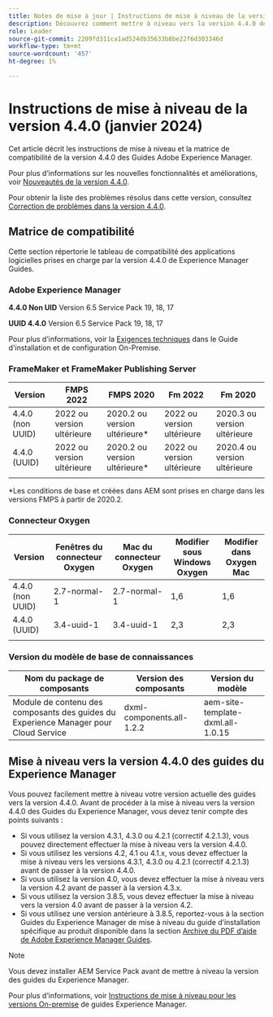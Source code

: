 ```yaml
---
title: Notes de mise à jour | Instructions de mise à niveau de la version 4.4.0 des guides Adobe Experience Manager
description: Découvrez comment mettre à niveau vers la version 4.4.0 des Guides Adobe Experience Manager
role: Leader
source-git-commit: 2209fd311ca1ad524db35633b8be22f6d303346d
workflow-type: tm+mt
source-wordcount: '457'
ht-degree: 1%

---
```


# Instructions de mise à niveau de la version 4.4.0 (janvier 2024)

Cet article décrit les instructions de mise à niveau et la matrice de compatibilité de la version 4.4.0 des Guides Adobe Experience Manager.

Pour plus d’informations sur les nouvelles fonctionnalités et améliorations, voir [Nouveautés de la version 4.4.0](../release-info/whats-new-4-4.md).

Pour obtenir la liste des problèmes résolus dans cette version, consultez [Correction de problèmes dans la version 4.4.0](../release-info/fixed-issues-4-4.md).




## Matrice de compatibilité

Cette section répertorie le tableau de compatibilité des applications logicielles prises en charge par la version 4.4.0 de Experience Manager Guides.

### Adobe Experience Manager

**4.4.0 Non UID**
Version 6.5 Service Pack 19, 18, 17

**UUID 4.4.0**
Version 6.5 Service Pack 19, 18, 17


Pour plus d’informations, voir la [Exigences techniques](../install-guide/download-install-technical-requirements.md) dans le Guide d&#39;installation et de configuration On-Premise.

### FrameMaker et FrameMaker Publishing Server

| Version | FMPS 2022 | FMPS 2020 | Fm 2022 | Fm 2020 |
| --- | --- | --- | --- | --- |
| 4.4.0 (non UUID) | 2022 ou version ultérieure | 2020.2 ou version ultérieure* | 2022 ou version ultérieure | 2020.3 ou version ultérieure |
| 4.4.0 (UUID) | 2022 ou version ultérieure | 2020.2 ou version ultérieure* | 2022 ou version ultérieure | 2020.4 ou version ultérieure |
| | | | |

*Les conditions de base et créées dans AEM sont prises en charge dans les versions FMPS à partir de 2020.2.

### Connecteur Oxygen

| Version | Fenêtres du connecteur Oxygen | Mac du connecteur Oxygen | Modifier sous Windows Oxygen | Modifier dans Oxygen Mac |
| --- | --- | --- |--- |--- |
| 4.4.0 (non UUID) | 2.7-normal-1 | 2.7-normal-1 | 1,6 | 1,6 |
| 4.4.0 (UUID) | 3.4-uuid-1 | 3.4-uuid-1 | 2,3 | 2,3 |
|  |  |   |



### Version du modèle de base de connaissances

| Nom du package de composants | Version des composants | Version du modèle |
|---|---|---|
| Module de contenu des composants des guides du Experience Manager pour Cloud Service | dxml-components.all-1.2.2 | aem-site-template-dxml.all-1.0.15 |



## Mise à niveau vers la version 4.4.0 des guides du Experience Manager


Vous pouvez facilement mettre à niveau votre version actuelle des guides vers la version 4.4.0. Avant de procéder à la mise à niveau vers la version 4.4.0 des Guides du Experience Manager, vous devez tenir compte des points suivants :


- Si vous utilisez la version 4.3.1, 4.3.0 ou 4.2.1 (correctif 4.2.1.3), vous pouvez directement effectuer la mise à niveau vers la version 4.4.0.
- Si vous utilisez les versions 4.2, 4.1 ou 4.1.x, vous devez effectuer la mise à niveau vers les versions 4.3.1, 4.3.0 ou 4.2.1 (correctif 4.2.1.3) avant de passer à la version 4.4.0.
- Si vous utilisez la version 4.0, vous devez effectuer la mise à niveau vers la version 4.2 avant de passer à la version 4.3.x.
- Si vous utilisez la version 3.8.5, vous devez effectuer la mise à niveau vers la version 4.0 avant de passer à la version 4.2.
- Si vous utilisez une version antérieure à 3.8.5, reportez-vous à la section Guides du Experience Manager de mise à niveau du guide d’installation spécifique au produit disponible dans la section [Archive du PDF d’aide de Adobe Experience Manager Guides](https://helpx.adobe.com/xml-documentation-for-experience-manager/archive.html).



>[!NOTE]
>
>Vous devez installer AEM Service Pack avant de mettre à niveau la version des guides du Experience Manager.

Pour plus d’informations, voir [Instructions de mise à niveau pour les versions On-premise](../install-guide/upgrade-xml-documentation.md) de guides Experience Manager.

